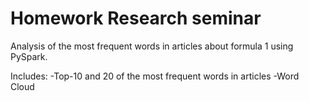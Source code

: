 # Homework Research seminar

Analysis of the most frequent words in articles about formula 1 using PySpark.

Includes:
-Top-10 and 20 of the most frequent words in articles
-Word Cloud


   
